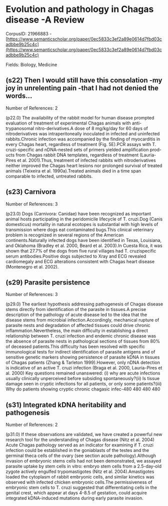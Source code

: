 # Evolution and pathology in Chagas disease -A Review

CorpusID: 21966883 - [https://www.semanticscholar.org/paper/0ec5833c3ef2a89e0614d7fbd03cadbbe9b25c4c](https://www.semanticscholar.org/paper/0ec5833c3ef2a89e0614d7fbd03cadbbe9b25c4c)

Fields: Biology, Medicine

## (s22) Then I would still have this consolation -my joy in unrelenting pain -that I had not denied the words…
Number of References: 2

(p22.0) The availability of the rabbit model for human disease prompted evaluation of treatment of experimental Chagas animals with anti-trypanosomal nitro-derivatives.A dose of 8 mg/kg/day for 60 days of nitroderivatives was intraperitoneally inoculated in infected and uninfected rabbits.Chronic infection was accompanied by the finding of myocarditis in every Chagas heart, regardless of treatment (Fig. 5E).PCR assays with T. cruzi-specific and nDNA-nested sets of primers yielded amplification prod-ucts from Chagas rabbit DNA templates, regardless of treatment (Lauria-Pires et al. 2001).Thus, treatment of infected rabbits with nitroderivatives neither improved the Chagas heart lesions nor prolonged survival of treated animals (Teixeira et al. 1990a).Treated animals died in a time span comparable to infected, untreated rabbits.
## (s23) Carnivora
Number of References: 3

(p23.0) Dogs (Carnivora: Canidae) have been recognized as important animal hosts participating in the peridomicile lifecycle of T. cruzi.Dog (Canis domesticus) mortality in natural ecotopes is substantial with high levels of transmission where dogs eat contaminated bugs.This clinical veterinary problem is recognized in several regions of the American continents.Naturally infected dogs have been identified in Texas, Louisiana, and Oklahoma (Bradley et al. 2000, Beard et al. 2003).In Cuesta Rica, it was shown that 27.7% of the dogs from five rural villages had T. cruzispecific serum antibodies.Positive dogs subjected to Xray and ECG revealed cardiomegaly and ECG alterations consistent with Chagas heart disease (Montenegro et al. 2002).
## (s29) Parasite persistence
Number of References: 3

(p29.0) The earliest hypothesis addressing pathogenesis of Chagas disease stems directly from identification of the parasite in tissues.A precise description of the pathology of acute disease led to the idea that the disease stems from microbial infection.Accordingly, mechanical rupture of parasite nests and degradation of affected tissues could drive chronic inflammation.Nevertheless, the main difficulty in establishing a direct relationship between T. cruzi infection and endemic chronic disease was the absence of parasite nests in pathological sections of tissues from 80% of deceased patients.This difficulty has been resolved with specific immunological tests for indirect identification of parasite antigens and of sensitive genetic markers showing persistence of parasite kDNA in tissues of Chagas patients (Zhang & Tarleton 1999).However, only nDNA detection is indicative of an active T. cruzi infection (Braga et al. 2000, Lauria-Pires et al. 2000) Key questions remained unanswered: (i) why are acute infections usually clinically unperceived before subsiding spontaneously?(ii) Is tissue damage seen in cryptic infections for all patients, or only some patients?(iii) Why do patients showing cryptic chronic chagasic infec-480 480 480 480
## (s31) Integrated kDNA heritability and pathogenesis
Number of References: 2

(p31.0) If these observations are validated, we have created a powerful new research tool for the understanding of Chagas disease (Nitz et al. 2004) Acute Chagas pathology served as an indicator for examining if T. cruzi infection could be established in the goniablasts of the testes and the germinal theca cells of the ovary (see section acute pathology).Although invasion of embryonic stems cells had not been demonstrated, we assayed parasite uptake by stem cells in vitro: embryo stem cells from a 2.5-day-old zygote actively engulfed trypomastigotes (Nitz et al. 2004).Amastigotes loaded the cytoplasm of rabbit embryonic cells, and similar kinetics was observed with infected chicken embryonic cells.The permissiveness of embryonic stem cells to T. cruzi suggested that differentiating cells in the genital crest, which appear at days 4-8.5 of gestation, could acquire integrated kDNA-induced mutations during early parasite invasion.
